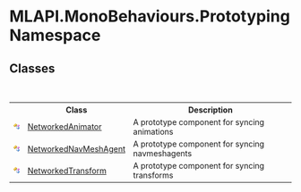 # MLAPI.MonoBehaviours.Prototyping Namespace

## Classes
&nbsp;<table><tr><th></th><th>Class</th><th>Description</th></tr><tr><td>![Public class](media/pubclass.gif "Public class")</td><td><a href="T_MLAPI_MonoBehaviours_Prototyping_NetworkedAnimator">NetworkedAnimator</a></td><td>
A prototype component for syncing animations</td></tr><tr><td>![Public class](media/pubclass.gif "Public class")</td><td><a href="T_MLAPI_MonoBehaviours_Prototyping_NetworkedNavMeshAgent">NetworkedNavMeshAgent</a></td><td>
A prototype component for syncing navmeshagents</td></tr><tr><td>![Public class](media/pubclass.gif "Public class")</td><td><a href="T_MLAPI_MonoBehaviours_Prototyping_NetworkedTransform">NetworkedTransform</a></td><td>
A prototype component for syncing transforms</td></tr></table>&nbsp;
